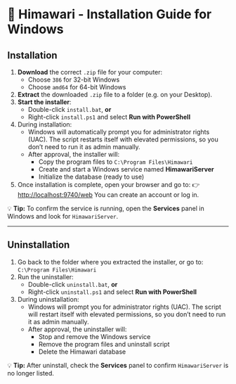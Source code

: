 # 🌻 Himawari - Installation Guide for Windows

## Installation

1. **Download** the correct `.zip` file for your computer:
   - Choose `386` for 32-bit Windows
   - Choose `amd64` for 64-bit Windows
2. **Extract** the downloaded `.zip` file to a folder (e.g. on your Desktop).
3. **Start the installer**:
   - Double-click `install.bat`, **or**
   - Right-click `install.ps1` and select **Run with PowerShell**
4. During installation:
   - Windows will automatically prompt you for administrator rights (UAC).
     The script restarts itself with elevated permissions, so you don’t need to run it as admin manually.
   - After approval, the installer will:
     - Copy the program files to `C:\Program Files\Himawari`
     - Create and start a Windows service named **HimawariServer**
     - Initialize the database (ready to use)
5. Once installation is complete, open your browser and go to:
   👉 [http://localhost:9740/web](http://localhost:9740/web)
   You can create an account or log in.

💡 **Tip:** To confirm the service is running, open the **Services** panel in Windows and look for `HimawariServer`.

---

## Uninstallation

1. Go back to the folder where you extracted the installer, or go to:
   `C:\Program Files\Himawari`
2. Run the uninstaller:
   - Double-click `uninstall.bat`, **or**
   - Right-click `uninstall.ps1` and select **Run with PowerShell**
3. During uninstallation:
   - Windows will prompt you for administrator rights (UAC).
     The script will restart itself with elevated permissions, so you don’t need to run it as admin manually.
   - After approval, the uninstaller will:
     - Stop and remove the Windows service
     - Remove the program files and uninstall script
     - Delete the Himawari database

💡 **Tip:** After uninstall, check the **Services** panel to confirm `HimawariServer` is no longer listed.
